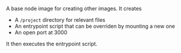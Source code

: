 A base node image for creating other images. It creates

- A `/project` directory for relevant files
- An entrypoint script that can be overriden by mounting a new one
- An open port at 3000

It then executes the entrypoint script.